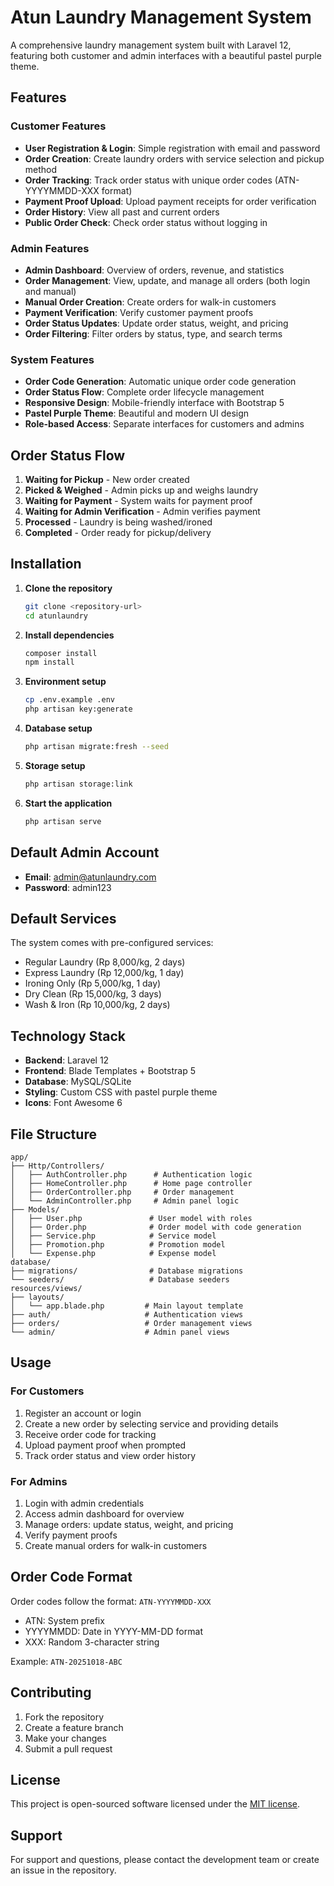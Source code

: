 # Atun Laundry Management System

A comprehensive laundry management system built with Laravel 12, featuring both customer and admin interfaces with a beautiful pastel purple theme.

## Features

### Customer Features
- **User Registration & Login**: Simple registration with email and password
- **Order Creation**: Create laundry orders with service selection and pickup method
- **Order Tracking**: Track order status with unique order codes (ATN-YYYYMMDD-XXX format)
- **Payment Proof Upload**: Upload payment receipts for order verification
- **Order History**: View all past and current orders
- **Public Order Check**: Check order status without logging in

### Admin Features
- **Admin Dashboard**: Overview of orders, revenue, and statistics
- **Order Management**: View, update, and manage all orders (both login and manual)
- **Manual Order Creation**: Create orders for walk-in customers
- **Payment Verification**: Verify customer payment proofs
- **Order Status Updates**: Update order status, weight, and pricing
- **Order Filtering**: Filter orders by status, type, and search terms

### System Features
- **Order Code Generation**: Automatic unique order code generation
- **Order Status Flow**: Complete order lifecycle management
- **Responsive Design**: Mobile-friendly interface with Bootstrap 5
- **Pastel Purple Theme**: Beautiful and modern UI design
- **Role-based Access**: Separate interfaces for customers and admins

## Order Status Flow

1. **Waiting for Pickup** - New order created
2. **Picked & Weighed** - Admin picks up and weighs laundry
3. **Waiting for Payment** - System waits for payment proof
4. **Waiting for Admin Verification** - Admin verifies payment
5. **Processed** - Laundry is being washed/ironed
6. **Completed** - Order ready for pickup/delivery

## Installation

1. **Clone the repository**
   ```bash
   git clone <repository-url>
   cd atunlaundry
   ```

2. **Install dependencies**
   ```bash
   composer install
   npm install
   ```

3. **Environment setup**
   ```bash
   cp .env.example .env
   php artisan key:generate
   ```

4. **Database setup**
   ```bash
   php artisan migrate:fresh --seed
   ```

5. **Storage setup**
   ```bash
   php artisan storage:link
   ```

6. **Start the application**
   ```bash
   php artisan serve
   ```

## Default Admin Account

- **Email**: admin@atunlaundry.com
- **Password**: admin123

## Default Services

The system comes with pre-configured services:
- Regular Laundry (Rp 8,000/kg, 2 days)
- Express Laundry (Rp 12,000/kg, 1 day)
- Ironing Only (Rp 5,000/kg, 1 day)
- Dry Clean (Rp 15,000/kg, 3 days)
- Wash & Iron (Rp 10,000/kg, 2 days)

## Technology Stack

- **Backend**: Laravel 12
- **Frontend**: Blade Templates + Bootstrap 5
- **Database**: MySQL/SQLite
- **Styling**: Custom CSS with pastel purple theme
- **Icons**: Font Awesome 6

## File Structure

```
app/
├── Http/Controllers/
│   ├── AuthController.php      # Authentication logic
│   ├── HomeController.php      # Home page controller
│   ├── OrderController.php     # Order management
│   └── AdminController.php     # Admin panel logic
├── Models/
│   ├── User.php               # User model with roles
│   ├── Order.php              # Order model with code generation
│   ├── Service.php            # Service model
│   ├── Promotion.php          # Promotion model
│   └── Expense.php            # Expense model
database/
├── migrations/                # Database migrations
└── seeders/                   # Database seeders
resources/views/
├── layouts/
│   └── app.blade.php         # Main layout template
├── auth/                     # Authentication views
├── orders/                   # Order management views
└── admin/                    # Admin panel views
```

## Usage

### For Customers
1. Register an account or login
2. Create a new order by selecting service and providing details
3. Receive order code for tracking
4. Upload payment proof when prompted
5. Track order status and view order history

### For Admins
1. Login with admin credentials
2. Access admin dashboard for overview
3. Manage orders: update status, weight, and pricing
4. Verify payment proofs
5. Create manual orders for walk-in customers

## Order Code Format

Order codes follow the format: `ATN-YYYYMMDD-XXX`
- ATN: System prefix
- YYYYMMDD: Date in YYYY-MM-DD format
- XXX: Random 3-character string

Example: `ATN-20251018-ABC`

## Contributing

1. Fork the repository
2. Create a feature branch
3. Make your changes
4. Submit a pull request

## License

This project is open-sourced software licensed under the [MIT license](https://opensource.org/licenses/MIT).

## Support

For support and questions, please contact the development team or create an issue in the repository.
